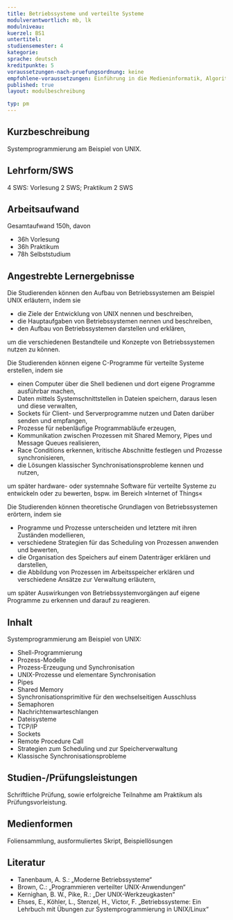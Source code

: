 ```yaml
---
title: Betriebssysteme und verteilte Systeme
modulverantwortlich: mb, lk
modulniveau:
kuerzel: BS1
untertitel:
studiensemester: 4
kategorie:
sprache: deutsch
kreditpunkte: 5
voraussetzungen-nach-pruefungsordnung: keine
empfohlene-voraussetzungen: Einführung in die Medieninformatik, Algorithmen und Programmierung
published: true
layout: modulbeschreibung

typ: pm
---
```


## Kurzbeschreibung
Systemprogrammierung am Beispiel von UNIX.

## Lehrform/SWS
4 SWS: Vorlesung 2 SWS; Praktikum 2 SWS

## Arbeitsaufwand
Gesamtaufwand 150h, davon 

- 36h Vorlesung 
- 36h Praktikum
- 78h Selbststudium 

## Angestrebte Lernergebnisse

Die Studierenden können den Aufbau von Betriebssystemen am Beispiel UNIX erläutern, indem sie
- die Ziele der Entwicklung von UNIX nennen und beschreiben,
- die Hauptaufgaben von Betriebssystemen nennen und beschreiben,
- den Aufbau von Betriebssystemen darstellen und erklären,

um die verschiedenen Bestandteile und Konzepte von Betriebssystemen nutzen zu können.

Die Studierenden können eigene C-Programme für verteilte Systeme erstellen, indem sie
- einen Computer über die Shell bedienen und dort eigene Programme ausführbar machen,
- Daten mittels Systemschnittstellen in Dateien speichern, daraus lesen und diese verwalten,
- Sockets für Client- und Serverprogramme nutzen und Daten darüber senden und empfangen,
- Prozesse für nebenläufige Programmabläufe erzeugen,
- Kommunikation zwischen Prozessen mit Shared Memory, Pipes und Message Queues realisieren,
- Race Conditions erkennen, kritische Abschnitte festlegen und Prozesse synchronisieren,
- die Lösungen klassischer Synchronisationsprobleme kennen und nutzen,

um später hardware- oder systemnahe Software für verteilte Systeme zu entwickeln oder zu bewerten, bspw. im Bereich »Internet of Things«

Die Studierenden können theoretische Grundlagen von Betriebssystemen erörtern, indem sie
- Programme und Prozesse unterscheiden und letztere mit ihren Zuständen modellieren,
- verschiedene Strategien für das Scheduling von Prozessen anwenden und bewerten,
- die Organisation des Speichers auf einem Datenträger erklären und darstellen,
- die Abbildung von Prozessen im Arbeitsspeicher erklären und verschiedene Ansätze zur Verwaltung erläutern,

um später Auswirkungen von Betriebssystemvorgängen auf eigene Programme zu erkennen und darauf zu reagieren.

## Inhalt

Systemprogrammierung am Beispiel von UNIX: 
- Shell-Programmierung
- Prozess-Modelle
- Prozess-Erzeugung und Synchronisation
- UNIX-Prozesse und elementare Synchronisation
- Pipes
- Shared Memory
- Synchronisationsprimitive für den wechselseitigen Ausschluss
- Semaphoren
- Nachrichtenwarteschlangen
- Dateisysteme
- TCP/IP
- Sockets
- Remote Procedure Call
- Strategien zum Scheduling und zur Speicherverwaltung
- Klassische Synchronisationsprobleme

## Studien-/Prüfungsleistungen
Schriftliche Prüfung, sowie erfolgreiche Teilnahme am Praktikum als Prüfungsvorleistung.

## Medienformen
Foliensammlung, ausformuliertes Skript, Beispiellösungen

## Literatur
+ Tanenbaum, A. S.: „Moderne Betriebssysteme“
+ Brown, C.: „Programmieren verteilter UNIX-Anwendungen“
+ Kernighan, B. W., Pike, R.: „Der UNIX-Werkzeugkasten“
+ Ehses, E., Köhler, L., Stenzel, H., Victor, F. „Betriebssysteme: Ein Lehrbuch mit Übungen zur Systemprogrammierung in UNIX/Linux“

